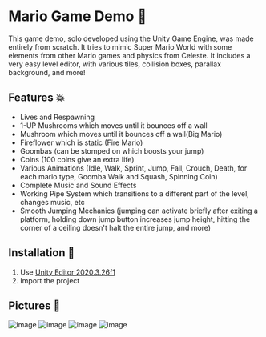 # Mario Game Demo 🍄

This game demo, solo developed using the Unity Game Engine, was made entirely from scratch. It tries to mimic Super Mario World with some elements from other Mario games and physics from Celeste. It includes a very easy level editor, with various tiles, collision boxes, parallax background, and more!

## Features 💥
- Lives and Respawning
- 1-UP Mushrooms which moves until it bounces off a wall
- Mushroom which moves until it bounces off a wall(Big Mario)
- Fireflower which is static (Fire Mario)
- Goombas (can be stomped on which boosts your jump)
- Coins (100 coins give an extra life)
- Various Animations (Idle, Walk, Sprint, Jump, Fall, Crouch, Death, for each mario type, Goomba Walk and Squash, Spinning Coin)
- Complete Music and Sound Effects
- Working Pipe System which transitions to a different part of the level, changes music, etc
- Smooth Jumping Mechanics (jumping can activate briefly after exiting a platform, holding down jump button increases jump height, hitting the corner of a ceiling doesn't halt the entire jump, and more)

## Installation 🔧

1. Use [Unity Editor 2020.3.26f1](https://unity.com/releases/editor/whats-new/2020.3.26#installs)
2. Import the project

## Pictures 📸
![image](https://github.com/user-attachments/assets/4acab46e-98e8-4030-8c29-140e82f1bc40)
![image](https://github.com/user-attachments/assets/a0d58ff6-2888-43dd-bbdb-6e4356e34f8b)
![image](https://github.com/user-attachments/assets/852a958f-c4c1-4f0d-a85c-0c74041d756c)
![image](https://github.com/user-attachments/assets/bf3abe7f-40b7-43d1-a393-cb0c246d6367)
